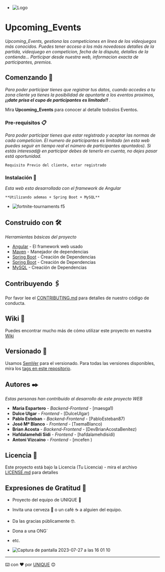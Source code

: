 
* ![Logo](https://github.com/mcefen/upcoming_events/assets/25710748/6c863290-a1ba-4e03-9754-0457ef462f5f)




# Upcoming_Events

_Upcoming_Events, gestiona las competiciones en linea de los videojuegos más conocidos.
Puedes tener acceso a los más novedosos detalles de la partida, videojuego en competicion, fecha de la disputa,
detalles de la contienda... Participar desde nuestra web, informacion exacta de participantes, premios._

## Comenzando 🚀

_Para poder participar tienes que registrar tus datos, cuando accedes a tu zona cliente ya tienes la posibilidad de apuntarte
a los eventos proximos, **¡¡date prisa el cupo de participantes es limitado!!** ._

Mira **Upcoming_Events** para conocer al detalle todoslos Eventos.


### Pre-requisitos 📋

_Para poder participar tienes que estar registrado y aceptar las normas de cada competicion.
El numero de participantes es limitado (en esta web puedes seguir en tiempo real el número de participantes apuntados).
Si estás interesad@ en participar debes de tenerlo en cuenta, no dejes pasar está oportunidad._

```
Requisito Previo del cliente, estar registrado
```

### Instalación 🔧

_Esta web esta desarrollada con el framework de Angular_

```
**Utilizando ademas + Spring Boot + MySQL**

```

* ![fortnite-tournaments f5](https://github.com/mcefen/upcoming_events/assets/25710748/906625c5-33d5-4012-b79b-92b86317ce79)





## Construido con 🛠️

_Herramientas básicas del proyecto_

* [Angular]([www.dropwizard.io/1.0.2/docs/](https://blog.angular.io/)) - El framework web usado
* [Maven]([https://maven.apache.org/]) - Manejador de dependencias
* [Spring Boot]([https://spring.io/projects/spring-boot]) - Creación de Dependencias
* [Spring Boot]([https://spring.io/projects/spring-boot]) - Creación de Dependencias
* [MySQL]([(https://www.mysql.com/)]) - Creación de Dependencias
  
## Contribuyendo 🖇️

Por favor lee el [CONTRIBUTING.md](https://gist.github.com/) para detalles de nuestro código de conducta.

## Wiki 📖

Puedes encontrar mucho más de cómo utilizar este proyecto en nuestra [Wiki](https://github.com/tu/proyecto/wiki)

## Versionado 📌

Usamos [SemVer](http://semver.org/) para el versionado. Para todas las versiones disponibles, mira los [tags en este repositorio](https://github.com/tu/proyecto/tags).

## Autores ✒️

_Estas personas han contribuido al desarrollo de este proyecto WEB_

* **Maria Espartero** - *Backend-Frontend* - [maesga1)
* **Dulce Ulgar** - *Frontend* - [DulceUlgar)
* **Pablo Esteban** - *Backend-Frontend* - [PabloEsteban87)
* **José Mª Blanco** - *Frontend* - [TxemaBlanco)
* **Brian Acosta** - *Backend-Frontend* - [DevBrianAcostaBenítez)
* **Hafdalamehdi Sidi** - *Frontend* - [hafdalamehdisidi)
* **Antoni Vizcaíno** - *Frontend* - [mcefen )



## Licencia 📄

Este proyecto está bajo la Licencia (Tu Licencia) - mira el archivo [LICENSE.md](LICENSE.md) para detalles

## Expresiones de Gratitud 🎁

* Proyecto del equipo de UNIQUE 📢
* Invita una cerveza 🍺 o un café ☕ a alguien del equipo. 
* Da las gracias públicamente 🤓.
* Dona a una ONG`
* etc.

* ![Captura de pantalla 2023-07-27 a las 16 01 10](https://github.com/mcefen/upcoming_events/assets/25710748/4e847a83-5c87-484d-a0c8-da5780fd4a52)





---
⌨️ con ❤️ por [UNIQUE]((https://github.com/F5-Events/upcoming_events)https://github.com/F5-Events/upcoming_events) 😊
